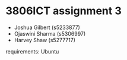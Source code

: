# 3806ICT assignment 3

- Joshua Gilbert (s5233877)
- Ojaswini Sharma (s5306997)
- Harvey Shaw (s5277717)

requirements:
Ubuntu